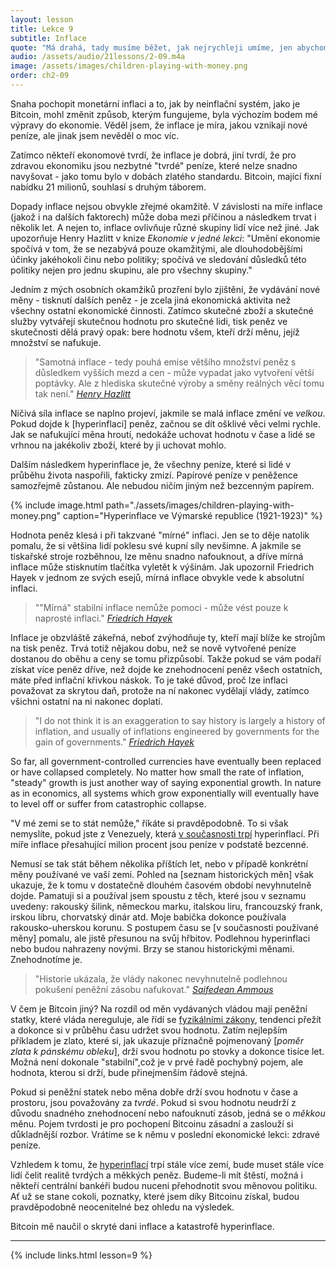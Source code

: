 ```yaml
---
layout: lesson
title: Lekce 9
subtitle: Inflace
quote: "Má drahá, tady musíme běžet, jak nejrychleji umíme, jen abychom zůstali na místě. A pokud se chceš někam dostat, musíš běžet dvakrát rychleji."
audio: /assets/audio/21lessons/2-09.m4a
image: /assets/images/children-playing-with-money.png
order: ch2-09
---
```


Snaha pochopit monetární inflaci a to, jak by neinflační systém, jako 
je Bitcoin, mohl změnit způsob, kterým fungujeme, byla výchozím bodem 
mé výpravy do ekonomie. Věděl jsem, že inflace je míra, jakou vznikají 
nové peníze, ale jinak jsem nevěděl o moc víc.

Zatímco někteří ekonomové tvrdí, že inflace je dobrá, jiní tvrdí, že 
pro zdravou ekonomiku jsou nezbytné "tvrdé" peníze, které nelze snadno 
navyšovat - jako tomu bylo v dobách zlatého standardu. Bitcoin, mající 
fixní nabídku 21 milionů, souhlasí s druhým táborem.

Dopady inflace nejsou obvykle zřejmé okamžitě. V závislosti na míře 
inflace (jakož i na dalších faktorech) může doba mezi příčinou a následkem 
trvat i několik let. A nejen to, inflace ovlivňuje různé skupiny lidí více 
než jiné. Jak upozorňuje Henry Hazlitt v knize *Ekonomie v jedné lekci*: 
"Umění ekonomie spočívá v tom, že se nezabývá pouze okamžitými, ale 
dlouhodobějšími účinky jakéhokoli činu nebo politiky; spočívá ve sledování 
důsledků této politiky nejen pro jednu skupinu, ale pro všechny skupiny."

Jedním z mých osobních okamžiků prozření bylo zjištění, že vydávání nové 
měny - tisknutí dalších peněz - je zcela jiná ekonomická aktivita než 
všechny ostatní ekonomické činnosti. Zatímco skutečné zboží a skutečné 
služby vytvářejí skutečnou hodnotu pro skutečné lidi, tisk peněz 
ve skutečnosti dělá pravý opak: bere hodnotu všem, kteří drží měnu, 
jejíž množství se nafukuje.

> "Samotná inflace - tedy pouhá emise většího množství peněz s důsledkem 
> vyšších mezd a cen - může vypadat jako vytvoření větší poptávky. Ale 
> z hlediska skutečné výroby a směny reálných věcí tomu tak není."
> <cite>[Henry Hazlitt]</cite>

Ničivá síla inflace se naplno projeví, jakmile se malá inflace změní 
ve *velkou*. Pokud dojde k [hyperinflaci] peněz, začnou se dít ošklivé 
věci velmi rychle. Jak se nafukující měna hroutí, nedokáže uchovat hodnotu 
v čase a lidé se vrhnou na jakékoliv zboží, které by ji uchovat mohlo.

Dalším následkem hyperinflace je, že všechny peníze, které si lidé 
v průběhu života naspořili, fakticky zmizí. Papírové peníze v peněžence 
samozřejmě zůstanou. Ale nebudou ničím jiným než bezcenným papírem.


{% include image.html path="./assets/images/children-playing-with-money.png" caption="Hyperinflace ve Výmarské republice (1921-1923)" %}

Hodnota peněz klesá i při takzvané "mírné" inflaci. Jen se to děje 
natolik pomalu, že si většina lidí poklesu své kupní síly nevšimne. 
A jakmile se tiskařské stroje rozběhnou, lze měnu snadno nafouknout, 
a dříve mírná inflace může stisknutím tlačítka vyletět k výšinám. 
Jak upozornil Friedrich Hayek v jednom ze svých esejů, mírná inflace 
obvykle vede k absolutní inflaci.

> ""Mírná" stabilní inflace nemůže pomoci - může vést pouze k naprosté inflaci."
> <cite>[Friedrich Hayek][inflation cannot help]</cite>

Inflace je obzvláště zákeřná, neboť zvýhodňuje ty, kteří mají blíže 
ke strojům na tisk peněz. Trvá totiž nějakou dobu, než se nově vytvořené 
peníze dostanou do oběhu a ceny se tomu přizpůsobí. Takže pokud se vám 
podaří získat více peněz dříve, než dojde ke znehodnocení peněz všech 
ostatních, máte před inflační křivkou náskok. To je také důvod, proč lze 
inflaci považovat za skrytou daň, protože na ní nakonec vydělají vlády, 
zatímco všichni ostatní na ni nakonec doplatí.

> "I do not think it is an exaggeration to say history is largely a
> history of inflation, and usually of inflations engineered by
> governments for the gain of governments."
> <cite>[Friedrich Hayek][history of inflation]</cite>

So far, all government-controlled currencies have eventually been
replaced or have collapsed completely. No matter how small the rate of
inflation, "steady" growth is just another way of saying exponential
growth. In nature as in economics, all systems which grow exponentially
will eventually have to level off or suffer from catastrophic collapse.

"V mé zemi se to stát nemůže," říkáte si pravděpodobně. To si však 
nemyslíte, pokud jste z Venezuely, která [v současnosti trpí][wiki-venezuela] 
hyperinflací. Při míře inflace přesahující milion procent jsou peníze 
v podstatě bezcenné.

Nemusí se tak stát během několika příštích let, nebo v případě konkrétní 
měny používané ve vaší zemi. Pohled na [seznam historických měn] však 
ukazuje, že k tomu v dostatečně dlouhém časovém období nevyhnutelně dojde. 
Pamatuji si a používal jsem spoustu z těch, které jsou v seznamu uvedeny: 
rakouský šilink, německou marku, italskou liru, francouzský frank, 
irskou libru, chorvatský dinár atd. Moje babička dokonce používala 
rakousko-uherskou korunu. S postupem času se [v současnosti používané měny] 
pomalu, ale jistě přesunou na svůj hřbitov. Podlehnou hyperinflaci nebo 
budou nahrazeny novými. Brzy se stanou historickými měnami. Znehodnotíme je.

> "Historie ukázala, že vlády nakonec nevyhnutelně podlehnou pokušení 
> peněžní zásobu nafukovat."
> <cite>[Saifedean Ammous][The Bitcoin Standard]</cite>

V čem je Bitcoin jiný? Na rozdíl od měn vydávaných vládou mají peněžní 
statky, které vláda nereguluje, ale řídí se [fyzikálními zákony][energy], 
tendenci přežít a dokonce si v průběhu času udržet svou hodnotu. Zatím 
nejlepším příkladem je zlato, které si, jak ukazuje příznačně pojmenovaný
[*poměr zlata k pánskému obleku*], drží svou hodnotu po stovky a dokonce 
tisíce let. Možná není dokonale "stabilní",což je v prvé řadě pochybný 
pojem, ale hodnota, kterou si drží, bude přinejmenším řádově stejná.

Pokud si peněžní statek nebo měna dobře drží svou hodnotu v čase a prostoru, 
jsou považovány za *tvrdé*. Pokud si svou hodnotu neudrží z důvodu snadného 
znehodnocení nebo nafouknutí zásob, jedná se o *měkkou* měnu. Pojem tvrdosti 
je pro pochopení Bitcoinu zásadní a zaslouží si důkladnější rozbor. 
Vrátíme se k němu v poslední ekonomické lekci: zdravé peníze.

Vzhledem k tomu, že [hyperinflací][hyperinflates] trpí stále více zemí, 
bude muset stále více lidí čelit realitě tvrdých a měkkých peněz. Budeme-li 
mít štěstí, možná i někteří centrální bankéři budou nuceni přehodnotit 
svou měnovou politiku. Ať už se stane cokoli, poznatky, které jsem díky 
Bitcoinu získal, budou pravděpodobně neocenitelné bez ohledu na výsledek.

Bitcoin mě naučil o skryté dani inflace a katastrofě hyperinflace.

---

{% include links.html lesson=9 %}

<!-- Through the Looking-Glass  -->
[energy]: https://dergigi.com/2018/06/10/bitcoin-s-energy-consumption/

[unions]: https://books.google.com/books/about/1980s_unemployment_and_the_unions.html?id=xM9CAQAAIAAJ
[good-money]: https://books.google.com/books?id=l_A1vVIaYBYC

[Henry Hazlitt]: https://mises.org/library/economics-one-lesson
[hyperinflates]: https://en.wikipedia.org/wiki/Hyperinflation
[inflation cannot help]: https://books.google.com/books?id=zZu3AAAAIAAJ&dq=%22only+while+it+accelerates%22&focus=searchwithinvolume&q=%22steady+inflation+cannot+help%22
[history of inflation]: https://books.google.com/books?id=l_A1vVIaYBYC&pg=PA142&dq=%22history+is+largely+a+history+of+inflation%22&hl=en&sa=X&ved=0ahUKEwi90NDLrdnfAhUprVkKHUx1CmIQ6AEIKjAA#v=onepage&q=%22history%20is%20largely%20a%20history%20of%20inflation%22&f=false
[wiki-venezuela]: https://en.wikipedia.org/wiki/Crisis_in_Venezuela#Economic_crisis
[list of historical currencies]: https://en.wikipedia.org/wiki/List_of_historical_currencies
[currently in use]: https://en.wikipedia.org/wiki/List_of_currencies
[*Gold-to-Decent-Suit Ratio*]: https://www.businesswire.com/news/home/20110819005774/en/History-Shows-Price-Ounce-Gold-Equals-Price
[The Bitcoin Standard]: https://thesaifhouse.wordpress.com/book/

<!-- Wikipedia -->
[alice]: https://en.wikipedia.org/wiki/Alice%27s_Adventures_in_Wonderland
[carroll]: https://en.wikipedia.org/wiki/Lewis_Carroll
